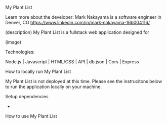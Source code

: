 My Plant List

Learn more about the developer:
Mark Nakayama is a software engineer in Denver, CO
https://www.linkedin.com/in/mark-nakayama-16b004116/

(description)
My Plant List is a fullstack web application designed for

(image)

Technologies:

Node.js | Javascript | HTML/CSS | API | db.json | Cors | Express

How to locally run My Plant List

My Plant List is not deployed at this time. Please see the instrucitons below to run the application locally on your machine.

Setup dependencies

-

How to use My Plant List

